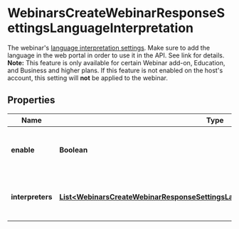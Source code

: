 

# WebinarsCreateWebinarResponseSettingsLanguageInterpretation

The webinar's [language interpretation settings](https://support.zoom.us/hc/en-us/articles/360034919791-Language-interpretation-in-meetings-and-webinars). Make sure to add the language in the web portal in order to use it in the API. See link for details.   **Note:** This feature is only available for certain Webinar add-on, Education, and Business and higher plans. If this feature is not enabled on the host's account, this setting will **not** be applied to the webinar.

## Properties

| Name | Type | Description | Notes |
|------------ | ------------- | ------------- | -------------|
|**enable** | **Boolean** | Enable [language interpretation](https://support.zoom.us/hc/en-us/articles/360034919791-Language-interpretation-in-meetings-and-webinars) for the webinar. |  [optional] |
|**interpreters** | [**List&lt;WebinarsCreateWebinarResponseSettingsLanguageInterpretationInterpretersInner&gt;**](WebinarsCreateWebinarResponseSettingsLanguageInterpretationInterpretersInner.md) | Information about the webinar&#39;s language interpreters. |  [optional] |



